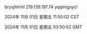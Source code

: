brysjhhrhl 219.139.197.74 yqqlmgsycl

2024年 11月 01日 星期五 11:50:02 CST

2024年 11月 01日 星期五 03:50:02 GMT
